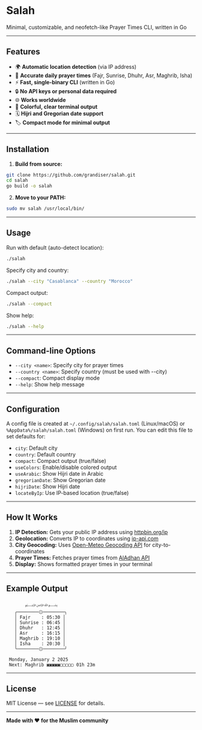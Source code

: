 # Salah

Minimal, customizable, and neofetch-like Prayer Times CLI, written in Go 

---

## Features

- 🌍 **Automatic location detection** (via IP address)
- 🕌 **Accurate daily prayer times** (Fajr, Sunrise, Dhuhr, Asr, Maghrib, Isha)
- ⚡ **Fast, single-binary CLI** (written in Go)
- 🔒 **No API keys or personal data required**
- 🌐 **Works worldwide**
- 🎨 **Colorful, clear terminal output**
- 🗓️ **Hijri and Gregorian date support**
- 🏷️ **Compact mode for minimal output**

---

## Installation

1. **Build from source:**

```bash
git clone https://github.com/grandiser/salah.git
cd salah
go build -o salah
```

2. **Move to your PATH:**

```bash
sudo mv salah /usr/local/bin/
```

---

## Usage

Run with default (auto-detect location):

```bash
./salah
```

Specify city and country:

```bash
./salah --city "Casablanca" --country "Morocco"
```

Compact output:

```bash
./salah --compact
```

Show help:

```bash
./salah --help
```

---

## Command-line Options

- `--city <name>`: Specify city for prayer times
- `--country <name>`: Specify country (must be used with --city)
- `--compact`: Compact display mode
- `--help`: Show help message

---

## Configuration

A config file is created at `~/.config/salah/salah.toml` (Linux/macOS) or `%AppData%/salah/salah.toml` (Windows) on first run. You can edit this file to set defaults for:

- `city`: Default city
- `country`: Default country
- `compact`: Compact output (true/false)
- `useColors`: Enable/disable colored output
- `useArabic`: Show Hijri date in Arabic
- `gregorianDate`: Show Gregorian date
- `hijriDate`: Show Hijri date
- `locateByIp`: Use IP-based location (true/false)

---

## How It Works

1. **IP Detection:** Gets your public IP address using [httpbin.org/ip](https://httpbin.org/ip)
2. **Geolocation:** Converts IP to coordinates using [ip-api.com](http://ip-api.com)
3. **City Geocoding:** Uses [Open-Meteo Geocoding API](https://open-meteo.com/) for city-to-coordinates
4. **Prayer Times:** Fetches prayer times from [AlAdhan API](https://aladhan.com/prayer-times-api)
5. **Display:** Shows formatted prayer times in your terminal

---

## Example Output

```
       ﷽   
   ╭────────۞────────╮
   │ Fajr    : 05:30 │
   │ Sunrise : 06:45 │
   │ Dhuhr   : 12:45 │
   │ Asr     : 16:15 │
   │ Maghrib : 19:10 │
   │ Isha    : 20:30 │
   ╰────────۞────────╯

 Monday, January 2 2025
 Next: Maghrib ▣▣▣▣▣▢▢▢▢▢ 01h 23m
```

---

## License

MIT License — see [LICENSE](LICENSE) for details.

---

**Made with ❤️ for the Muslim community** 
